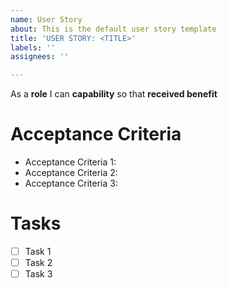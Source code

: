 ```yaml
---
name: User Story
about: This is the default user story template
title: 'USER STORY: <TITLE>'
labels: ''
assignees: ''

---
```


As a **role** I can **capability** so that **received benefit**

# Acceptance Criteria
 *  Acceptance Criteria 1:  
 *  Acceptance Criteria 2: 
 *  Acceptance Criteria 3:

# Tasks
 - [ ] Task 1
 - [ ] Task 2
 - [ ] Task 3
